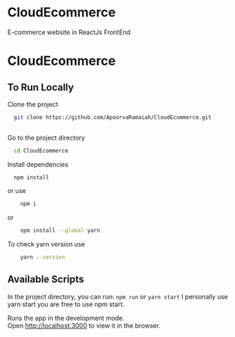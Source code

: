# CloudEcommerce
E-commerce website in ReactJs FrontEnd

# CloudEcommerce

## To Run Locally

Clone the project

```bash
  git clone https://github.com/ApoorvaRamaiah/CloudEcommerce.git
  
```

Go to the project directory

```bash
  cd CloudEcommerce
```

Install dependencies

```bash
  npm install
```
or use

```bash
    npm i
```
or 
```bash
    npm install --global yarn
```
To check yarn version use
```bash
    yarn --version
```
## Available Scripts
In the project directory, you can run:
`npm run`
or
`yarn start`
I personally use yarn start you are free to use npm start.

Runs the app in the development mode.\
Open [http://localhost:3000](http://localhost:3000) to view it in the browser.